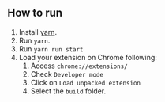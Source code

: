 ## How to run
1. Install [yarn](https://yarnpkg.com/lang/en/docs/install/).
2. Run `yarn`.
3. Run `yarn run start`
4. Load your extension on Chrome following:
    1. Access `chrome://extensions/`
    2. Check `Developer mode`
    3. Click on `Load unpacked extension`
    4. Select the `build` folder.